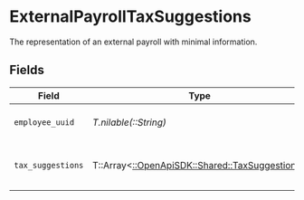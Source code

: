# ExternalPayrollTaxSuggestions

The representation of an external payroll with minimal information.


## Fields

| Field                                                                                   | Type                                                                                    | Required                                                                                | Description                                                                             |
| --------------------------------------------------------------------------------------- | --------------------------------------------------------------------------------------- | --------------------------------------------------------------------------------------- | --------------------------------------------------------------------------------------- |
| `employee_uuid`                                                                         | *T.nilable(::String)*                                                                   | :heavy_minus_sign:                                                                      | The UUID of the employee.                                                               |
| `tax_suggestions`                                                                       | T::Array<[::OpenApiSDK::Shared::TaxSuggestions](../../models/shared/taxsuggestions.md)> | :heavy_minus_sign:                                                                      | Possible tax liabilities selections.                                                    |